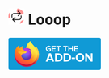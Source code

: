 # ![icon](https://github.com/chemtrails/looop/blob/master/32.png) Looop

[![Firefox](https://raw.githubusercontent.com/chemtrails/looop/master/ff.png)](https://addons.mozilla.org/en-US/firefox/addon/looop/)